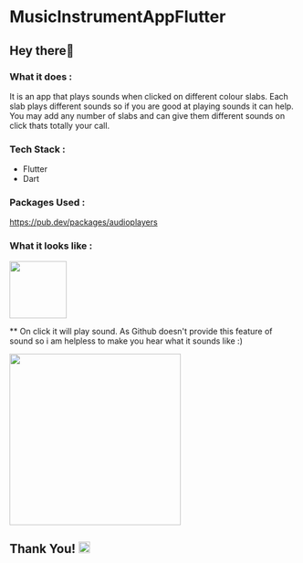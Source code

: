 # MusicInstrumentAppFlutter

## Hey there👋

### What it does :
It is an app that plays sounds when clicked on different colour slabs. Each slab plays different sounds so if you are good at playing sounds it can help. You may add any number of slabs and can give them different sounds on click thats totally your call.

### Tech Stack :
- Flutter <img width="10" src="https://cdn.worldvectorlogo.com/logos/flutter-logo.svg">
- Dart <img width="13" src="https://upload.wikimedia.org/wikipedia/commons/thumb/7/7e/Dart-logo.png/768px-Dart-logo.png">

### Packages Used :
https://pub.dev/packages/audioplayers

### What it looks like :
<img width="100" src="https://media2.giphy.com/media/W3MyhCrgfBlXDV349M/giphy.gif?cid=ecf05e47w1tomm79e4dr6d92is4ydmjowcip7bwa0nnurnwj&rid=giphy.gif&ct=s">

** On click it will play sound. As Github doesn't provide this feature of sound so i am helpless to make you hear what it sounds like :)

<img width="300" src="https://raw.githubusercontent.com/sanchitpasricha/flutterLearning/main/MusicInstrumentAppFlutter-main/xylo.gif">

## Thank You! <img width="20" src="https://media0.giphy.com/media/UWJ4OjVzIPc90ecii8/giphy.gif?cid=ecf05e47botciap0esj8ga2dg8wn518wxzpk6qoednk9l8yl&rid=giphy.gif&ct=s">
